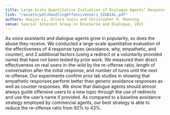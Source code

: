 ```yaml
---
title: Large-Scale Quantitative Evaluation of Dialogue Agents’ Response Strategies against Offensive Users
link: "/assets/pdf/HandlingOffensiveUsers_SIGDIAL.pdf"
authors: Haojun Li, Dilara Soylu and Christopher D. Manning
venue: Special Interest Group on Discourse and Dialogue, 2021
---
```

As voice assistants and dialogue agents grow in popularity, so does the abuse they receive.  We conducted a large-scale quantitative evaluation of the effectiveness of 4 response types (avoidance, why, empathetic, and counter), and 2 additional factors (using a redirect or a voluntarily provided name) that have not been tested by prior work.  We measured their direct effectiveness on real users in-the-wild by the re-offense ratio, length of conversation after the initial response, and number of turns until the next re-offense. Our experiments confirm prior lab studies in showing that empathetic responses perform better than generic avoidance responses as well as counter responses. We show that dialogue agents should almost always guide offensive users to a new topic through the use of redirects and use the user’s name if provided.  As compared to a baseline avoidance strategy employed by commercial agents, our best strategy is able to reduce the re-offense ratio from 92% to 43%.
